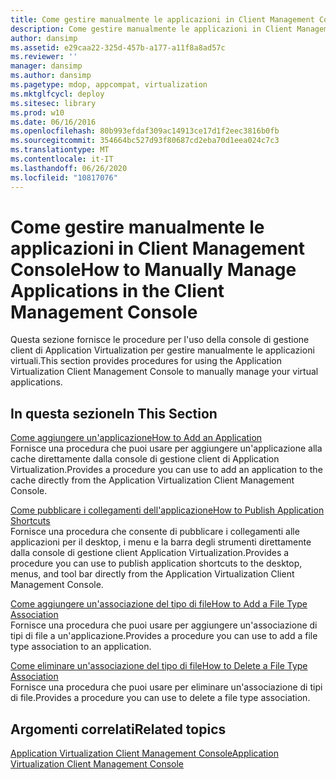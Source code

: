 ```yaml
---
title: Come gestire manualmente le applicazioni in Client Management Console
description: Come gestire manualmente le applicazioni in Client Management Console
author: dansimp
ms.assetid: e29caa22-325d-457b-a177-a11f8a8ad57c
ms.reviewer: ''
manager: dansimp
ms.author: dansimp
ms.pagetype: mdop, appcompat, virtualization
ms.mktglfcycl: deploy
ms.sitesec: library
ms.prod: w10
ms.date: 06/16/2016
ms.openlocfilehash: 80b993efdaf309ac14913ce17d1f2eec3816b0fb
ms.sourcegitcommit: 354664bc527d93f80687cd2eba70d1eea024c7c3
ms.translationtype: MT
ms.contentlocale: it-IT
ms.lasthandoff: 06/26/2020
ms.locfileid: "10817076"
---
```

# <span data-ttu-id="88935-103">Come gestire manualmente le applicazioni in Client Management Console</span><span class="sxs-lookup"><span data-stu-id="88935-103">How to Manually Manage Applications in the Client Management Console</span></span>


<span data-ttu-id="88935-104">Questa sezione fornisce le procedure per l'uso della console di gestione client di Application Virtualization per gestire manualmente le applicazioni virtuali.</span><span class="sxs-lookup"><span data-stu-id="88935-104">This section provides procedures for using the Application Virtualization Client Management Console to manually manage your virtual applications.</span></span>

## <span data-ttu-id="88935-105">In questa sezione</span><span class="sxs-lookup"><span data-stu-id="88935-105">In This Section</span></span>


<a href="" id="how-to-add-an-application"></a>[<span data-ttu-id="88935-106">Come aggiungere un'applicazione</span><span class="sxs-lookup"><span data-stu-id="88935-106">How to Add an Application</span></span>](how-to-add-an-application.md)  
<span data-ttu-id="88935-107">Fornisce una procedura che puoi usare per aggiungere un'applicazione alla cache direttamente dalla console di gestione client di Application Virtualization.</span><span class="sxs-lookup"><span data-stu-id="88935-107">Provides a procedure you can use to add an application to the cache directly from the Application Virtualization Client Management Console.</span></span>

<a href="" id="how-to-publish-application-shortcuts"></a>[<span data-ttu-id="88935-108">Come pubblicare i collegamenti dell'applicazione</span><span class="sxs-lookup"><span data-stu-id="88935-108">How to Publish Application Shortcuts</span></span>](how-to-publish-application-shortcuts.md)  
<span data-ttu-id="88935-109">Fornisce una procedura che consente di pubblicare i collegamenti alle applicazioni per il desktop, i menu e la barra degli strumenti direttamente dalla console di gestione client Application Virtualization.</span><span class="sxs-lookup"><span data-stu-id="88935-109">Provides a procedure you can use to publish application shortcuts to the desktop, menus, and tool bar directly from the Application Virtualization Client Management Console.</span></span>

<a href="" id="how-to-add-a-file-type-association"></a>[<span data-ttu-id="88935-110">Come aggiungere un'associazione del tipo di file</span><span class="sxs-lookup"><span data-stu-id="88935-110">How to Add a File Type Association</span></span>](how-to-add-a-file-type-association.md)  
<span data-ttu-id="88935-111">Fornisce una procedura che puoi usare per aggiungere un'associazione di tipi di file a un'applicazione.</span><span class="sxs-lookup"><span data-stu-id="88935-111">Provides a procedure you can use to add a file type association to an application.</span></span>

<a href="" id="how-to-delete-a-file-type-association"></a>[<span data-ttu-id="88935-112">Come eliminare un'associazione del tipo di file</span><span class="sxs-lookup"><span data-stu-id="88935-112">How to Delete a File Type Association</span></span>](how-to-delete-a-file-type-association.md)  
<span data-ttu-id="88935-113">Fornisce una procedura che puoi usare per eliminare un'associazione di tipi di file.</span><span class="sxs-lookup"><span data-stu-id="88935-113">Provides a procedure you can use to delete a file type association.</span></span>

## <span data-ttu-id="88935-114">Argomenti correlati</span><span class="sxs-lookup"><span data-stu-id="88935-114">Related topics</span></span>


[<span data-ttu-id="88935-115">Application Virtualization Client Management Console</span><span class="sxs-lookup"><span data-stu-id="88935-115">Application Virtualization Client Management Console</span></span>](application-virtualization-client-management-console.md)

 

 






